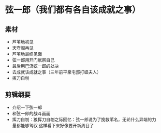 # 弦一郎（我们都有各自该成就之事）
## 素材

- 芦苇地初见
- 天守阁再见
- 芦苇地最终见面
- 弦一郎用开门献祭自己
- 最后用巴流弦一郎的处决
- 去成就该成就之事（三年前平泉宅邸打蝶夫人）
- 挥刀自刎
## 剪辑纲要
* 介绍一下弦一郎
* 和弦一郎的战斗画面
* 挥刀自刎：狼挥刀自刎之际回忆：弦一郎说为了挽救苇名，无论什么异端的力量都能够驾驭
这样看下来好像要开新周目了
<!--stackedit_data:
eyJoaXN0b3J5IjpbMTIzODAyNzEzNl19
-->
